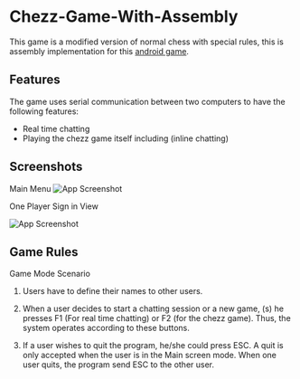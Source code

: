 # Chezz-Game-With-Assembly

This game is a modified version of normal chess with special rules, this is assembly implementation for this [android game](https://play.google.com/store/apps/details?id=com.quickbytegames.chezz&pli=1).



## Features
The game uses serial communication between two computers to have the following features:
- Real time chatting
- Playing the chezz game itself including (inline chatting)


## Screenshots
Main Menu
![App Screenshot](https://drive.google.com/uc?id=1tUB537xtf3ElrFg74HSB-gA-E9wEHbyE)

One Player Sign in View

![App Screenshot](https://drive.google.com/uc?id=1p338-EgPIPKnyzzHfhmhkxnQqQJhKNiq)

## Game Rules
Game Mode Scenario
1. Users have to define their names to other users.

2. When a user decides to start a chatting session or a new game, (s) he presses F1 (For real time chatting) or F2 (for the chezz game). Thus, the system operates according to these buttons.

3. If a user wishes to quit the program, he/she could press ESC. A quit is only accepted when the user is in the Main screen mode. When one user quits, the program send ESC to the other user.
